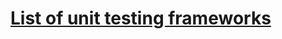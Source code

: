 # [List of unit testing frameworks](https://en.wikipedia.org/wiki/List_of_unit_testing_frameworks#C++)

